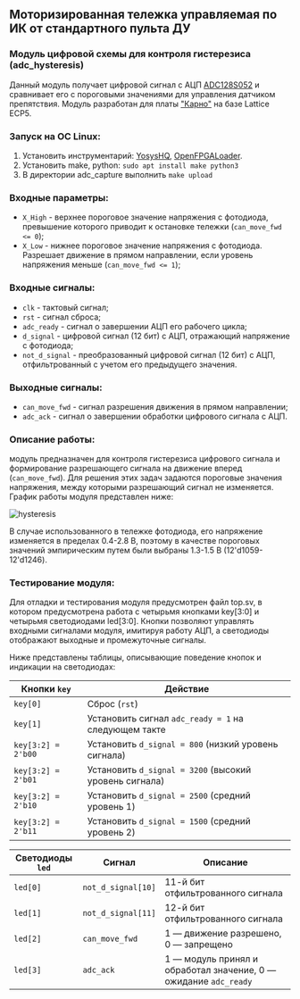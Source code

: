## Моторизированная тележка управляемая по ИК от стандартного пульта ДУ
### Модуль цифровой схемы для контроля гистерезиса (adc_hysteresis)

Данный модуль получает цифровой сигнал с АЦП [ADC128S052](https://static.chipdip.ru/lib/827/DOC031827742.pdf) и сравнивает его с пороговыми значениями для управления датчиком препятствия.
Модуль разработан для платы ["Карно"](https://github.com/Fabmicro-LLC/Karnix_ASB-254/blob/master/Karnix_ASB-254-v1.1/schematics/Karnix_ASB.pdf) на базе Lattice ECP5.

### Запуск на ОС Linux:
1. Установить инструментарий: [YosysHQ](https://github.com/YosysHQ/oss-cad-suite-build/releases/), [OpenFPGALoader](https://github.com/trabucayre/openFPGALoader).
2. Установить make, python: `sudo apt install make python3`
3. В директории adc_capture выполнить `make upload`

### Входные параметры:
* `X_High` - верхнее пороговое значение напряжения с фотодиода, превышение которого приводит к остановке тележки (`can_move_fwd <= 0`);
* `X_Low` - нижнее пороговое значение напряжения с фотодиода. Разрешает движение в прямом направлении, если уровень напряжения меньше (`can_move_fwd <= 1`);

### Входные сигналы:
* `clk` - тактовый сигнал;
* `rst` - сигнал сброса;
* `adc_ready` - сигнал о завершении АЦП его рабочего цикла;
* `d_signal` - цифровой сигнал (12 бит) с АЦП, отражающий напряжение с фотодиода;
* `not_d_signal` - преобразованный цифровой сигнал (12 бит) с АЦП, отфильтрованный с учетом его предыдущего значения.

### Выходные сигналы:
* `can_move_fwd` - сигнал разрешения движения в прямом направлении;
* `adc_ack` - сигнал о завершении обработки цифрового сигнала с АЦП.

### Описание работы:
модуль предназначен для контроля гистерезиса цифрового сигнала и формирование разрешающего сигнала на движение вперед (`can_move_fwd`).
Для решения этих задач задаются пороговые значения напряжения, между которыми разрешающий сигнал не изменяется. 
График работы модуля представлен ниже:

![hysteresis](https://github.com/user-attachments/assets/53f9f4db-4324-47a3-97bb-ebb2db8c06f5)

В случае использованного в тележке фотодиода, его напряжение изменяется в пределах 0.4-2.8 В, поэтому в качестве пороговых значений эмпирическим путем были выбраны 1.3-1.5 В (12'd1059-12'd1246).

### Тестирование модуля:
Для отладки и тестирования модуля предусмотрен файл top.sv, в котором предусмотрена работа с четырьмя кнопками key[3:0] и четырьмя светодиодами led[3:0].
Кнопки позволяют управлять входными сигналами модуля, имитируя работу АЦП, а светодиоды отображают выходные и промежуточные сигналы.

Ниже представлены таблицы, описывающие поведение кнопок и индикации на светодиодах:

| Кнопки `key`       | Действие                                               |
| ------------------ | ------------------------------------------------------ |
| `key[0]`           | Сброс (`rst`)                                          |
| `key[1]`           | Установить сигнал `adc_ready = 1` на следующем такте     |
| `key[3:2] = 2'b00` | Установить `d_signal = 800` (низкий уровень сигнала)   |
| `key[3:2] = 2'b01` | Установить `d_signal = 3200` (высокий уровень сигнала) |
| `key[3:2] = 2'b10` | Установить `d_signal = 2500` (средний уровень 1)       |
| `key[3:2] = 2'b11` | Установить `d_signal = 1500` (средний уровень 2)       |

| Светодиоды `led` | Сигнал             | Описание                                                             |
| ------------------ | ------------------ | -------------------------------------------------------------------- |
| `led[0]`           | `not_d_signal[10]` | 11-й бит отфильтрованного сигнала                                    |
| `led[1]`           | `not_d_signal[11]` | 12-й бит отфильтрованного сигнала                                    |
| `led[2]`           | `can_move_fwd`     | 1 — движение разрешено, 0 — запрещено                                 |
| `led[3]`           | `adc_ack`          | 1 — модуль принял и обработал значение, 0 — ожидание `adc_ready`     |


